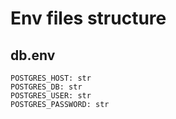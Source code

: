 # Env files structure
## db.env
```
POSTGRES_HOST: str
POSTGRES_DB: str
POSTGRES_USER: str
POSTGRES_PASSWORD: str
```